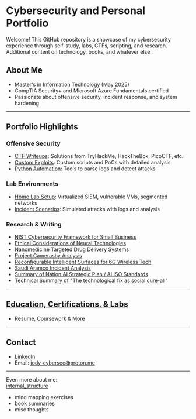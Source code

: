 # Cybersecurity and Personal Portfolio

Welcome! This GitHub repository is a showcase of my cybersecurity experience through self-study, labs, CTFs, scripting, and research. Additional content on technology, books, and whatever else.

## About Me
- Master's in Information Technology (May 2025)
- CompTIA Security+ and Microsoft Azure Fundamentals certified
- Passionate about offensive security, incident response, and system hardening

---

## Portfolio Highlights

### Offensive Security
- [CTF Writeups](./offensive-security/CTF-Writeups): Solutions from TryHackMe, HackTheBox, PicoCTF, etc.
- [Custom Exploits](./offensive-security/Exploits): Custom scripts and PoCs with detailed analysis
- [Python Automation](./security-automation/Python-Log-Parser): Tools to parse logs and detect attacks

### Lab Environments
- [Home Lab Setup](./labs-and-scenarios/Home-Lab-Setup): Virtualized SIEM, vulnerable VMs, segmented networks
- [Incident Scenarios](./labs-and-scenarios/Incident-Response-Scenarios): Simulated attacks with logs and analysis

### Research & Writing
- [NIST Cybersecurity Framework for Small Business](https://github.com/jodymiller/Cybersecurity/blob/main/research/Ethical%20Considerations%20of%20Neural%20Enhancement%20Technologies%20%20pdf)
- [Ethical Considerations of Neural Technologies](https://github.com/jodymiller/Cybersecurity/blob/main/research/Ethical%20Considerations%20of%20Neural%20Enhancement%20Technologies%20%20pdf)
- [Nanomedicine Targeted Drug Delivery Systems](https://github.com/jodymiller/Cybersecurity/blob/main/research/Nanomedicine%3A%20Targeted%20drug%20delivery%20systems.pdf)
- [Project Camerashy Analysis](https://github.com/jodymiller/Cybersecurity/blob/main/research/Project%20Camerashy%20Analysis%20-%20Jody%20Miller.pdf)
- [Reconfigurable Intelligent Surfaces for 6G Wireless Tech](https://github.com/jodymiller/Cybersecurity/blob/main/research/Reconfigurable%20Intelligent%20Surfaces%20for%206G%20Wireless%20Technology.pdf)
- [Saudi Aramco Incident Analysis](https://github.com/jodymiller/Cybersecurity/blob/main/research/Saudi%20Aramco%20Post%20Incident%20Analysis%20-%20Jody%20Miller.pdf)
- [Summary of Nation AI Strategic Plan / AI ISO Standards](https://github.com/jodymiller/Cybersecurity/blob/main/research/Summary%20of%20The%20National%20Artificial%20Intelligence%20R%26D%20Strategic%20Plan%20.pdf)
- [Technical Summary of "The technological fix as social cure-all"](https://github.com/jodymiller/Cybersecurity/blob/main/research/Technical%20Summary%20of%20Sean%20Johnston's%20The%20technological%20fix%20as%20social%20cure-all.pdf)
---

## [Education, Certifications, & Labs](./certifications-and-training)
* Resume, Coursework & More
  
---

## Contact
- [LinkedIn](https://linkedin.com/in/jodyemiller)
- Email: jody-cybersec@proton.me

---
Even more about me:\
[internal_structure](./internal_structure)
- mind mapping exercises
- book summaries
- misc thoughts
